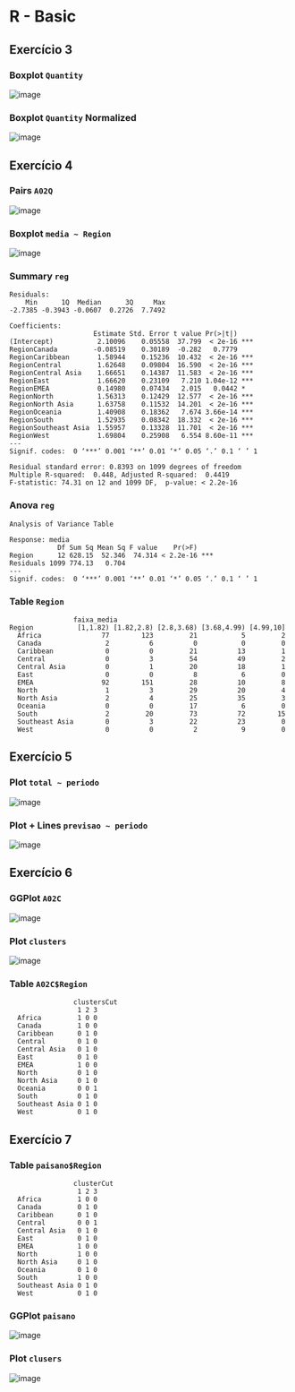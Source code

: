 # R - Basic

## Exercício 3

### Boxplot `Quantity`
![image](https://github.com/LuizMoratelli/r-basic/blob/master/boxplot-quantity.png)

### Boxplot `Quantity` Normalized
![image](https://github.com/LuizMoratelli/r-basic/blob/master/bloxplot-quantity-normalized.png)

## Exercício 4

### Pairs `A02Q`
![image](https://github.com/LuizMoratelli/r-basic/blob/master/pairs-media-qtd.png)

### Boxplot `media ~ Region`
![image](https://github.com/LuizMoratelli/r-basic/blob/master/bloxpot-media-region.png)

### Summary `reg`
```
Residuals:
    Min      1Q  Median      3Q     Max 
-2.7385 -0.3943 -0.0607  0.2726  7.7492 

Coefficients:
                     Estimate Std. Error t value Pr(>|t|)    
(Intercept)           2.10096    0.05558  37.799  < 2e-16 ***
RegionCanada         -0.08519    0.30189  -0.282   0.7779    
RegionCaribbean       1.58944    0.15236  10.432  < 2e-16 ***
RegionCentral         1.62648    0.09804  16.590  < 2e-16 ***
RegionCentral Asia    1.66651    0.14387  11.583  < 2e-16 ***
RegionEast            1.66620    0.23109   7.210 1.04e-12 ***
RegionEMEA            0.14980    0.07434   2.015   0.0442 *  
RegionNorth           1.56313    0.12429  12.577  < 2e-16 ***
RegionNorth Asia      1.63758    0.11532  14.201  < 2e-16 ***
RegionOceania         1.40908    0.18362   7.674 3.66e-14 ***
RegionSouth           1.52935    0.08342  18.332  < 2e-16 ***
RegionSoutheast Asia  1.55957    0.13328  11.701  < 2e-16 ***
RegionWest            1.69804    0.25908   6.554 8.60e-11 ***
---
Signif. codes:  0 ‘***’ 0.001 ‘**’ 0.01 ‘*’ 0.05 ‘.’ 0.1 ‘ ’ 1

Residual standard error: 0.8393 on 1099 degrees of freedom
Multiple R-squared:  0.448,	Adjusted R-squared:  0.4419 
F-statistic: 74.31 on 12 and 1099 DF,  p-value: < 2.2e-16
```

### Anova `reg`
```
Analysis of Variance Table

Response: media
            Df Sum Sq Mean Sq F value    Pr(>F)    
Region      12 628.15  52.346  74.314 < 2.2e-16 ***
Residuals 1099 774.13   0.704                      
---
Signif. codes:  0 ‘***’ 0.001 ‘**’ 0.01 ‘*’ 0.05 ‘.’ 0.1 ‘ ’ 1
```

### Table `Region`
```
                faixa_media
Region           [1,1.82) [1.82,2.8) [2.8,3.68) [3.68,4.99) [4.99,10]
  Africa               77        123         21           5         2
  Canada                2          6          0           0         0
  Caribbean             0          0         21          13         1
  Central               0          3         54          49         2
  Central Asia          0          1         20          18         1
  East                  0          0          8           6         0
  EMEA                 92        151         28          10         8
  North                 1          3         29          20         4
  North Asia            2          4         25          35         3
  Oceania               0          0         17           6         0
  South                 2         20         73          72        15
  Southeast Asia        0          3         22          23         0
  West                  0          0          2           9         0
```

## Exercício 5

### Plot `total ~ periodo`
![image](https://github.com/LuizMoratelli/r-basic/blob/master/plot-total-periodo.png)

### Plot + Lines `previsao ~ periodo`
![image](https://github.com/LuizMoratelli/r-basic/blob/master/plot-lines-previsao-periodo.png)

## Exercício 6

### GGPlot `A02C`
![image](https://github.com/LuizMoratelli/r-basic/blob/master/ggplot-a02c.png)

### Plot `clusters`
![image](https://github.com/LuizMoratelli/r-basic/blob/master/plot-clusters.png)

### Table `A02C$Region`
```
                clustersCut
                 1 2 3
  Africa         1 0 0
  Canada         1 0 0
  Caribbean      0 1 0
  Central        0 1 0
  Central Asia   0 1 0
  East           0 1 0
  EMEA           1 0 0
  North          0 1 0
  North Asia     0 1 0
  Oceania        0 0 1
  South          0 1 0
  Southeast Asia 0 1 0
  West           0 1 0
```

## Exercício 7

### Table `paisano$Region`
```
                clusterCut
                 1 2 3
  Africa         1 0 0
  Canada         0 1 0
  Caribbean      0 1 0
  Central        0 0 1
  Central Asia   0 1 0
  East           0 1 0
  EMEA           1 0 0
  North          1 0 0
  North Asia     0 1 0
  Oceania        0 1 0
  South          1 0 0
  Southeast Asia 0 1 0
  West           0 1 0
```

### GGPlot `paisano`
![image](https://github.com/LuizMoratelli/r-basic/blob/master/ggplot-paisano.png)

### Plot `clusers`
![image](https://github.com/LuizMoratelli/r-basic/blob/master/plot-clusters-paisano.png)
